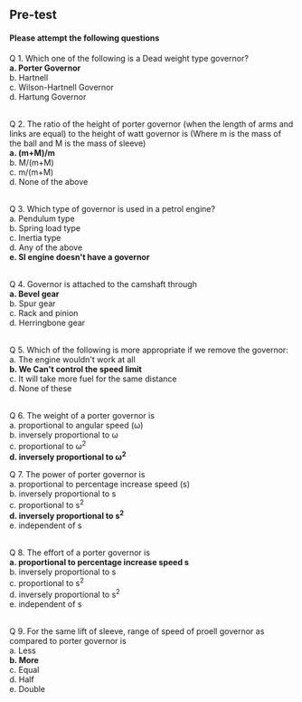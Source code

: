 ## <b> Pre-test</b>
#### Please attempt the following questions

Q 1. Which one of the following is a Dead weight type governor?<br>
<b>a. Porter Governor</b><br>
b. Hartnell <br>
c. Wilson-Hartnell Governor<br>
d. Hartung Governor<br><br>

Q 2. The ratio of the height of porter governor (when the length of arms and links are equal) to the height of watt governor is (Where m is the mass of the ball and M is the mass of sleeve)<br>
<b>a. (m+M)/m</b><br>
b. M/(m+M)<br>
c. m/(m+M)<br>
d. None of the above<br><br>

Q 3. Which type of governor is used in a petrol engine?<br>
a. Pendulum type<br>
b. Spring load type<br>
c. Inertia type<br>
d. Any of the above<br>
<b>e. SI engine doesn't have a governor</b><br><br>


Q 4. Governor is attached to the camshaft through<br>
<b>a. Bevel gear</b><br>
b. Spur gear<br>
c. Rack and pinion<br>
d. Herringbone gear<br><br>

Q 5. Which of the following is more appropriate if we remove the governor:<br>
a. The engine wouldn't work at all<br>
<b>b. We Can't control the speed limit</b><br>
c. It will take more fuel for the same distance<br>
d. None of these<br><br>

Q 6. The weight of a porter governor is<br>
a. proportional to angular speed (ω)<br>
b. inversely proportional to ω<br>
c. proportional to ω<sup>2</sup><br>
<b>d. inversely proportional to ω<sup>2</sup></b><br>

Q 7. The power of porter governor is<br>
a. proportional to percentage increase speed (s)<br>
b. inversely proportional to s<br>
c. proportional to s<sup>2</sup><br>
<b>d. inversely proportional to s<sup>2</sup></b><br>
e. independent of s<br><br>

Q 8. The effort of a porter governor is<br>
<b>a. proportional to percentage increase speed s</b><br>
b. inversely proportional to s<br>
c. proportional to s<sup>2</sup><br>
d. inversely proportional to s<sup>2</sup><br>
e. independent of s<br><br>

Q 9. For the same lift of sleeve, range of speed of proell governor as compared to porter governor is<br>
a. Less<br>
<b>b. More</b><br>
c. Equal<br>
d. Half<br>
e. Double<br><br>
